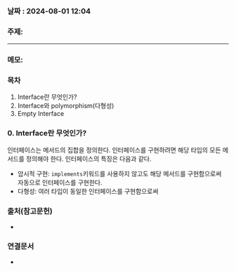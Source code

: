 
### 날짜 : 2024-08-01 12:04

### 주제: 

---
### 메모: 
### 목차
1. Interface란 무엇인가?
2. Interface와 polymorphism(다형성)
3. Empty Interface

### 0. Interface란 무엇인가?
인터페이스는 메서드의 집합을 정의한다. 인터페이스를 구현하려면 해당 타입의 모든 메서드를 정의해야 한다. 인터페이스의 특징은 다음과 같다.
- 암시적 구현: ```implements```키워드를 사용하지 않고도 해당 메서드를 구현함으로써 자동으로 인터페이스를 구현한다.
- 다형성: 여러 타입이 동일한 인터페이스를 구현함으로써 
### 출처(참고문헌)
-

### 연결문서
-
